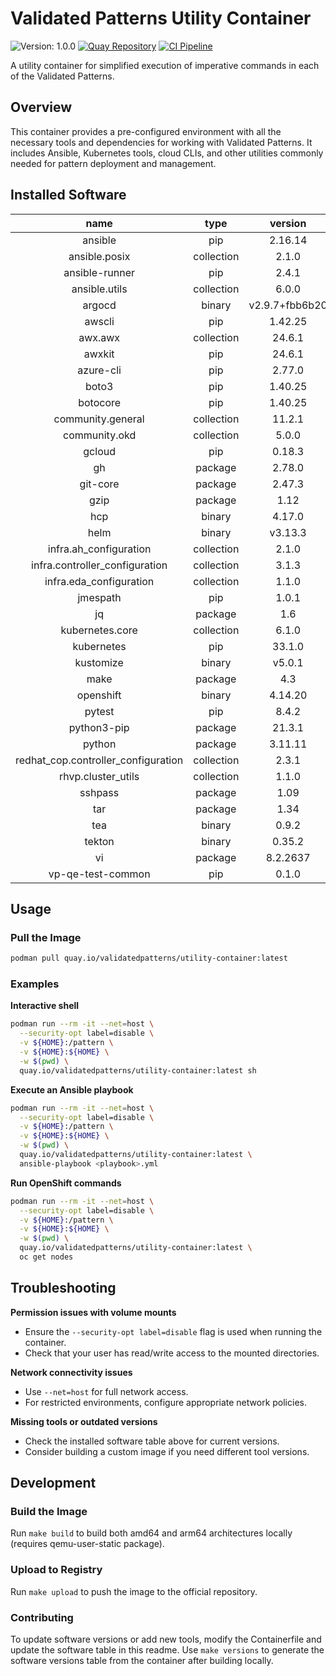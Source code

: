 # Validated Patterns Utility Container

![Version: 1.0.0](https://img.shields.io/badge/Version-0.1.0-informational?style=flat-square)
[![Quay Repository](https://img.shields.io/badge/Quay.io-utility--container-blue?logo=quay)](https://quay.io/repository/validatedpatterns/utility-container)
[![CI Pipeline](https://github.com/validatedpatterns/utility-container/actions/workflows/docker-publish.yml/badge.svg?branch=main)](https://github.com/validatedpatterns/utility-container/actions/workflows/docker-publish.yml)

A utility container for simplified execution of imperative commands in each of the Validated Patterns.

## Overview

This container provides a pre-configured environment with all the necessary tools and dependencies for working with Validated Patterns. It includes Ansible, Kubernetes tools, cloud CLIs, and other utilities commonly needed for pattern deployment and management.

## Installed Software

<!-- textlint-disable -->

|                name                 |    type    |    version     |
| :---------------------------------: | :--------: | :------------: |
|               ansible               |    pip     |    2.16.14     |
|            ansible.posix            | collection |     2.1.0      |
|           ansible-runner            |    pip     |     2.4.1      |
|            ansible.utils            | collection |     6.0.0      |
|               argocd                |   binary   | v2.9.7+fbb6b20 |
|               awscli                |    pip     |    1.42.25     |
|               awx.awx               | collection |     24.6.1     |
|               awxkit                |    pip     |     24.6.1     |
|              azure-cli              |    pip     |     2.77.0     |
|                boto3                |    pip     |    1.40.25     |
|              botocore               |    pip     |    1.40.25     |
|          community.general          | collection |     11.2.1     |
|            community.okd            | collection |     5.0.0      |
|               gcloud                |    pip     |     0.18.3     |
|                 gh                  |  package   |     2.78.0     |
|              git-core               |  package   |     2.47.3     |
|                gzip                 |  package   |      1.12      |
|                 hcp                 |   binary   |     4.17.0     |
|                helm                 |   binary   |    v3.13.3     |
|       infra.ah_configuration        | collection |     2.1.0      |
|   infra.controller_configuration    | collection |     3.1.3      |
|       infra.eda_configuration       | collection |     1.1.0      |
|              jmespath               |    pip     |     1.0.1      |
|                 jq                  |  package   |      1.6       |
|           kubernetes.core           | collection |     6.1.0      |
|             kubernetes              |    pip     |     33.1.0     |
|              kustomize              |   binary   |     v5.0.1     |
|                make                 |  package   |      4.3       |
|              openshift              |   binary   |    4.14.20     |
|               pytest                |    pip     |     8.4.2      |
|             python3-pip             |  package   |     21.3.1     |
|               python                |  package   |    3.11.11     |
| redhat_cop.controller_configuration | collection |     2.3.1      |
|         rhvp.cluster_utils          | collection |     1.1.0      |
|               sshpass               |  package   |      1.09      |
|                 tar                 |  package   |      1.34      |
|                 tea                 |   binary   |     0.9.2      |
|               tekton                |   binary   |     0.35.2     |
|                 vi                  |  package   |    8.2.2637    |
|          vp-qe-test-common          |    pip     |     0.1.0      |

<!-- textlint-enable -->

## Usage

### Pull the Image

```bash
podman pull quay.io/validatedpatterns/utility-container:latest
```

### Examples

**Interactive shell**

```bash
podman run --rm -it --net=host \
  --security-opt label=disable \
  -v ${HOME}:/pattern \
  -v ${HOME}:${HOME} \
  -w $(pwd) \
  quay.io/validatedpatterns/utility-container:latest sh
```

**Execute an Ansible playbook**

```bash
podman run --rm -it --net=host \
  --security-opt label=disable \
  -v ${HOME}:/pattern \
  -v ${HOME}:${HOME} \
  -w $(pwd) \
  quay.io/validatedpatterns/utility-container:latest \
  ansible-playbook <playbook>.yml
```

**Run OpenShift commands**

```bash
podman run --rm -it --net=host \
  --security-opt label=disable \
  -v ${HOME}:/pattern \
  -v ${HOME}:${HOME} \
  -w $(pwd) \
  quay.io/validatedpatterns/utility-container:latest \
  oc get nodes
```

## Troubleshooting

**Permission issues with volume mounts**

- Ensure the `--security-opt label=disable` flag is used when running the container.
- Check that your user has read/write access to the mounted directories.

**Network connectivity issues**

- Use `--net=host` for full network access.
- For restricted environments, configure appropriate network policies.

**Missing tools or outdated versions**

- Check the installed software table above for current versions.
- Consider building a custom image if you need different tool versions.

## Development

### Build the Image

Run `make build` to build both amd64 and arm64 architectures locally (requires qemu-user-static package).

### Upload to Registry

Run `make upload` to push the image to the official repository.

### Contributing

To update software versions or add new tools, modify the Containerfile and update the software table in this readme. Use `make versions` to generate the software versions table from the container after building locally.
